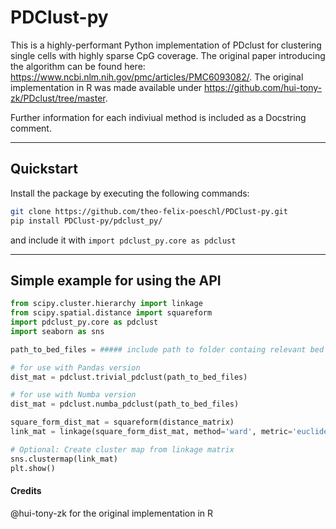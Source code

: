 # PDClust-py
This is a highly-performant Python implementation of PDclust for clustering single cells with highly sparse CpG coverage.
The original paper introducing the algorithm can be found here: https://www.ncbi.nlm.nih.gov/pmc/articles/PMC6093082/. The original implementation in R was made available under https://github.com/hui-tony-zk/PDclust/tree/master.

Further information for each indiviual method is included as a Docstring comment.

--- 
## Quickstart
Install the package by executing the following commands:
``` bash
git clone https://github.com/theo-felix-poeschl/PDClust-py.git
pip install PDClust-py/pdclust_py/
```
and include it with ```import pdclust_py.core as pdclust```

---
## Simple example for using the API
```python
from scipy.cluster.hierarchy import linkage
from scipy.spatial.distance import squareform
import pdclust_py.core as pdclust
import seaborn as sns

path_to_bed_files = ##### include path to folder containg relevant bed files

# for use with Pandas version
dist_mat = pdclust.trivial_pdclust(path_to_bed_files)

# for use with Numba version
dist_mat = pdclust.numba_pdclust(path_to_bed_files)

square_form_dist_mat = squareform(distance_matrix)
link_mat = linkage(square_form_dist_mat, method='ward', metric='euclidean')

# Optional: Create cluster map from linkage matrix
sns.clustermap(link_mat)
plt.show()

```

#### Credits
@hui-tony-zk for the original implementation in R
